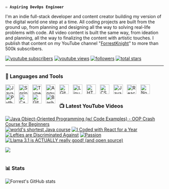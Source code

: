 # 

**`♾️ Aspiring DevOps Engineer`**

I'm an indie full-stack developer and content creator building my version of the digital world one step at a time. All coding projects are built from the ground up, from planning and designing all the way to solving real-life problems with code. All video content is built the same way, from ideation and planning, all the way to finalizing the content with artistic touches. I publish that content on my YouTube channel "[ForrestKnight][youtube]" to more than 500k subscribers.

   <p align="left">
      <a href="https://www.youtube.com/c/fknight?sub_confirmation=1">
         <img alt="youtube subscribers" title="Subscribe to my YouTube channel" src="https://custom-icon-badges.demolab.com/youtube/channel/subscribers/UC2WHjPDvbE6O328n17ZGcfg?color=%23E05D44&label=SUBSCRIBE&logo=video&logoColor=white&style=for-the-badge&labelColor=CE4630"/></a> 
      <a href="https://www.youtube.com/c/fknight">
         <img alt="youtube views" title="YouTube views" src="https://custom-icon-badges.demolab.com/youtube/channel/views/UC2WHjPDvbE6O328n17ZGcfg?color=%23E1AD0E&logo=eye&logoColor=white&style=for-the-badge&labelColor=C79600"/></a> 
      <a href="https://github.com/ForrestKnight?tab=followers">
         <img alt="followers" title="Follow me on Github" src="https://custom-icon-badges.demolab.com/github/followers/ForrestKnight?color=236ad3&labelColor=1155ba&style=for-the-badge&logo=person-add&label=Follow&logoColor=white"/></a>
      <a href="https://github.com/ForrestKnight?tab=repositories&sort=stargazers">
         <img alt="total stars" title="Total stars on GitHub" src="https://custom-icon-badges.demolab.com/github/stars/ForrestKnight?color=55960c&style=for-the-badge&labelColor=488207&logo=star"/></a>
   </p>

---

### 🧰 Languages and Tools

<img align="left" alt="Java" width="30px" style="padding-right:10px;" src="https://cdn.jsdelivr.net/gh/devicons/devicon/icons/java/java-original.svg"/>
<img align="left" alt="Spring" width="30px" style="padding-right:10px;" src="https://cdn.jsdelivr.net/gh/devicons/devicon/icons/spring/spring-original.svg" />
<img align="left" alt="TypeScript" width="30px" style="padding-right:10px;" src="https://cdn.jsdelivr.net/gh/devicons/devicon/icons/typescript/typescript-plain.svg" />
<img align="left" alt="Angular" width="30px" style="padding-right:10px;" src="https://cdn.jsdelivr.net/gh/devicons/devicon/icons/angularjs/angularjs-plain.svg" />
<img align="left" alt="Git" width="30px" style="padding-right:10px;" src="https://cdn.jsdelivr.net/gh/devicons/devicon/icons/git/git-original.svg" />
<img align="left" alt="Linux" width="30px" style="padding-right:10px;" src="https://cdn.jsdelivr.net/gh/devicons/devicon/icons/linux/linux-original.svg" />
<img align="left" alt="HTML" width="30px" style="padding-right:10px;" src="https://cdn.jsdelivr.net/gh/devicons/devicon/icons/html5/html5-plain.svg" />
<img align="left" alt="CSS" width="30px" style="padding-right:10px;" src="https://cdn.jsdelivr.net/gh/devicons/devicon/icons/css3/css3-plain.svg" />
<img align="left" alt="JavaScript" width="30px" style="padding-right:10px;" src="https://cdn.jsdelivr.net/gh/devicons/devicon/icons/javascript/javascript-plain.svg" />
<img align="left" alt="React" width="30px" style="padding-right:10px;" src="https://cdn.jsdelivr.net/gh/devicons/devicon/icons/react/react-original.svg" />
<img align="left" alt="NodeJS" width="30px" style="padding-right:10px;" src="https://cdn.jsdelivr.net/gh/devicons/devicon/icons/nodejs/nodejs-original.svg" />
<img align="left" alt="Python" width="30px" style="padding-right:10px;" src="https://cdn.jsdelivr.net/gh/devicons/devicon/icons/python/python-plain.svg" />
<img align="left" alt="C++" width="30px" style="padding-right:10px;" src="https://cdn.jsdelivr.net/gh/devicons/devicon/icons/cplusplus/cplusplus-line.svg" />
<img align="left" alt="GitHub" width="30px" style="padding-right:10px;" src="https://cdn.jsdelivr.net/gh/devicons/devicon/icons/github/github-original.svg" />
<img align="left" alt="Bash" width="30px" style="padding-right:10px;" src="https://cdn.jsdelivr.net/gh/devicons/devicon/icons/bash/bash-original.svg" />
<br />

#

### 📺 Latest YouTube Videos

<!-- BEGIN YOUTUBE-CARDS -->
[![Java Object-Oriented Programming (w/ Code Examples) - OOP Crash Course for Beginners](https://ytcards.demolab.com/?id=TiccevwEVe8&title=Java+Object-Oriented+Programming+%28w%2F+Code+Examples%29+-+OOP+Crash+Course+for+Beginners&lang=en&timestamp=1723212033&background_color=%230d1117&title_color=%23ffffff&stats_color=%23dedede&max_title_lines=1&width=250&border_radius=5&duration=1784 "Java Object-Oriented Programming (w/ Code Examples) - OOP Crash Course for Beginners")](https://www.youtube.com/watch?v=TiccevwEVe8)
[![world's shortest Java course](https://ytcards.demolab.com/?id=b5l5UodFzMo&title=world%27s+shortest+Java+course&lang=en&timestamp=1723125637&background_color=%230d1117&title_color=%23ffffff&stats_color=%23dedede&max_title_lines=1&width=250&border_radius=5&duration=1190 "world's shortest Java course")](https://www.youtube.com/watch?v=b5l5UodFzMo)
[![I Coded with React for a Year](https://ytcards.demolab.com/?id=0RZGHUwwi4k&title=I+Coded+with+React+for+a+Year&lang=en&timestamp=1722534300&background_color=%230d1117&title_color=%23ffffff&stats_color=%23dedede&max_title_lines=1&width=250&border_radius=5&duration=1574 "I Coded with React for a Year")](https://www.youtube.com/watch?v=0RZGHUwwi4k)
[![Lefties are Discriminated Against](https://ytcards.demolab.com/?id=3Y80EODrJ_Y&title=Lefties+are+Discriminated+Against&lang=en&timestamp=1722096003&background_color=%230d1117&title_color=%23ffffff&stats_color=%23dedede&max_title_lines=1&width=250&border_radius=5&duration=60 "Lefties are Discriminated Against")](https://www.youtube.com/watch?v=3Y80EODrJ_Y)
[![Passion](https://ytcards.demolab.com/?id=fP9c9PB9RKI&title=Passion&lang=en&timestamp=1722009646&background_color=%230d1117&title_color=%23ffffff&stats_color=%23dedede&max_title_lines=1&width=250&border_radius=5&duration=58 "Passion")](https://www.youtube.com/watch?v=fP9c9PB9RKI)
[![Llama 3.1 is ACTUALLY really good! (and open source)](https://ytcards.demolab.com/?id=IxbR0yTMMY8&title=Llama+3.1+is+ACTUALLY+really+good%21+%28and+open+source%29&lang=en&timestamp=1721944083&background_color=%230d1117&title_color=%23ffffff&stats_color=%23dedede&max_title_lines=1&width=250&border_radius=5&duration=425 "Llama 3.1 is ACTUALLY really good! (and open source)")](https://www.youtube.com/watch?v=IxbR0yTMMY8)
<!-- END YOUTUBE-CARDS -->

[<img src="https://custom-icon-badges.demolab.com/badge/-Subscribe%20For%20More-red?style=for-the-badge&logo=video&logoColor=white"/>](https://www.youtube.com/c/fknight?sub_confirmation=1)

#

### 📊 Stats

![Forrest's GitHub stats](https://github-readme-stats.vercel.app/api?username=forrestknight&show_icons=true&theme=gruvbox)

<!-- ![GitHub Streak](https://streak-stats.demolab.com?user=ForrestKnight&theme=gruvbox&border_radius=4.5) -->

#
<!--
<details>
 <summary><h3>👨‍💻 Forrest's Coding Journey</h3></summary>
   I started my coding journey as a naive computer science student with a passion to learn everything I could about this programming world - code, unix, linux, theory. And all the while, teaching myself iOS development with a dream to build my own app, but that soon got overshadowed by my desire to excel in Java. A desire that landed me a full-stack software engineering job upon graduation. However, I had another desire I had been pursuing throughout this time - YouTube content creation. I eventually ended up quitting my software engineering job to pursue YouTube full-time, and that has been my focus ever since. But there's something that's always bothered me about my journey - abandoning my dream of building my own app to pursue the safe route, a job. Now I've already taken the leap away from that safety net into this uncomfortable, unexplored world that it being a creator. And it worked out, but again, it became comfortable. It's easier to create a video than go out on a ledge and build my own product. I do have to eat, at the end of the day, but I think it's time. It's time to get uncomfortable again. I have a burning desire to get back on the horse, and fulfill that dream younger me had of building my own app, my own product. And in order to do that, I'll be implmementing a few measures to streamline my YouTube content to focus more time on fulfilling that dream - a dream that I'll be ready to tackle in 2023 due to the measure I'm putting in place now until the end of 2022. Don't wait up, because I'm coming.
-->
[website]: https://fkcodes.com
[youtube]: https://youtube.com/fknight

